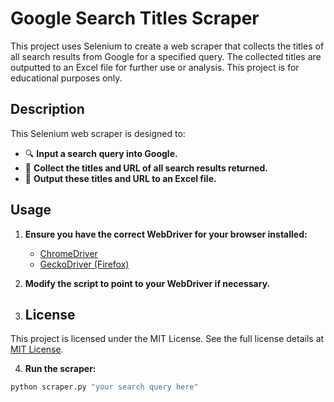 # Google Search Titles Scraper

This project uses Selenium to create a web scraper that collects the titles of all search results from Google for a specified query. The collected titles are outputted to an Excel file for further use or analysis. This project is for educational purposes only.

## Description

This Selenium web scraper is designed to:

- 🔍 **Input a search query into Google.**
- 📄 **Collect the titles and URL of all search results returned.**
- 💾 **Output these titles and URL to an Excel file.**

## Usage

1. **Ensure you have the correct WebDriver for your browser installed:**

   - [ChromeDriver](https://sites.google.com/a/chromium.org/chromedriver/)
   - [GeckoDriver (Firefox)](https://github.com/mozilla/geckodriver/releases)

2. **Modify the script to point to your WebDriver if necessary.**
3.  ## License

This project is licensed under the MIT License. See the full license details at [MIT License](https://opensource.org/license/mit).


4. **Run the scraper:**

```bash
python scraper.py "your search query here"


